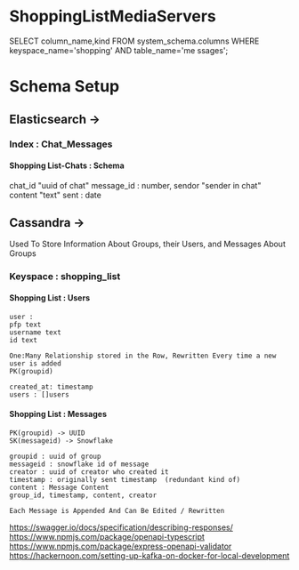 # ShoppingListMediaServers
 SELECT column_name,kind FROM system_schema.columns   WHERE keyspace_name='shopping'   AND table_name='me
ssages';


# Schema Setup


## Elasticsearch ->


### Index : Chat_Messages 

#### Shopping List-Chats : Schema
chat_id "uuid of chat"
message_id : number,
sendor "sender in chat"
content "text"
sent : date



## Cassandra -> 

Used To Store Information About Groups, their Users, and Messages About Groups 

### Keyspace : shopping_list



#### Shopping List : Users 

    user : 
    pfp text
    username text 
    id text

    One:Many Relationship stored in the Row, Rewritten Every time a new user is added
    PK(groupid)

    created_at: timestamp
    users : []users


#### Shopping List : Messages
    PK(groupid) -> UUID
    SK(messageid) -> Snowflake

    groupid : uuid of group
    messageid : snowflake id of message
    creator : uuid of creator who created it
    timestamp : originally sent timestamp  (redundant kind of)
    content : Message Content
    group_id, timestamp, content, creator 

    Each Message is Appended And Can Be Edited / Rewritten 



https://swagger.io/docs/specification/describing-responses/
https://www.npmjs.com/package/openapi-typescript
https://www.npmjs.com/package/express-openapi-validator
https://hackernoon.com/setting-up-kafka-on-docker-for-local-development
